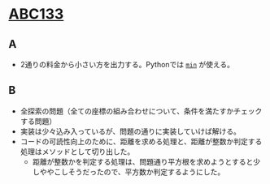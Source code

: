 # [ABC133](https://atcoder.jp/contests/abc133)
## A
* 2通りの料金から小さい方を出力する。Pythonでは [`min`](https://docs.python.org/3/library/functions.html#min) が使える。

## B
* 全探索の問題（全ての座標の組み合わせについて、条件を満たすかチェックする問題）
* 実装は少々込み入っているが、問題の通りに実装していけば解ける。
* コードの可読性向上のために、距離を求める処理と、距離が整数か判定する処理はメソッドとして切り出した。
    * 距離が整数かを判定する処理は、問題通り平方根を求めようとすると少しややこしそうだったので、平方数か判定するようにした。
